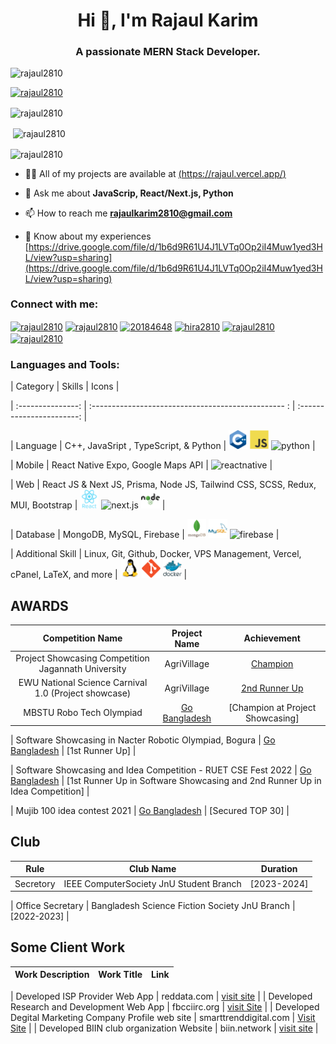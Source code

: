 <h1 align="center">Hi 👋, I'm Rajaul Karim</h1>
<h3 align="center">A passionate MERN Stack Developer.</h3>
<p align="left"> <img src="https://komarev.com/ghpvc/?username=rajaul2810&label=Profile%20views&color=0e75b6&style=flat" alt="rajaul2810" /> </p>

<p align="left"> <a href="https://github.com/ryo-ma/github-profile-trophy"><img src="https://github-profile-trophy.vercel.app/?username=rajaul2810" alt="rajaul2810" /></a> </p>

<p><img align="center" src="https://github-readme-stats.vercel.app/api/top-langs?username=rajaul2810&show_icons=true&locale=en&layout=compact" alt="rajaul2810" /></p> 
<p>&nbsp;<img align="center" src="https://github-readme-stats.vercel.app/api?username=rajaul2810&show_icons=true&locale=en" alt="rajaul2810" /></p> 
<p><img align="center" src="https://github-readme-streak-stats.herokuapp.com/?user=rajaul2810&" alt="rajaul2810" /></p>

- 👨‍💻 All of my projects are available at [(https://rajaul.vercel.app/)](https://rajaul.vercel.app/)

- 💬 Ask me about **JavaScrip, React/Next.js, Python**

- 📫 How to reach me **rajaulkarim2810@gmail.com**

- 📄 Know about my experiences [https://drive.google.com/file/d/1b6d9R61U4J1LVTq0Op2iI4Muw1yed3HL/view?usp=sharing](https://drive.google.com/file/d/1b6d9R61U4J1LVTq0Op2iI4Muw1yed3HL/view?usp=sharing)

<h3 align="left">Connect with me:</h3>
<p align="left">
<a href="https://twitter.com/rajaul2810" target="blank"><img align="center" src="https://raw.githubusercontent.com/rahuldkjain/github-profile-readme-generator/master/src/images/icons/Social/twitter.svg" alt="rajaul2810" height="30" width="40" /></a>
<a href="https://linkedin.com/in/rajaul2810" target="blank"><img align="center" src="https://raw.githubusercontent.com/rahuldkjain/github-profile-readme-generator/master/src/images/icons/Social/linked-in-alt.svg" alt="rajaul2810" height="30" width="40" /></a>
<a href="https://stackoverflow.com/users/20184648" target="blank"><img align="center" src="https://raw.githubusercontent.com/rahuldkjain/github-profile-readme-generator/master/src/images/icons/Social/stack-overflow.svg" alt="20184648" height="30" width="40" /></a>
<a href="https://fb.com/hira2810" target="blank"><img align="center" src="https://raw.githubusercontent.com/rahuldkjain/github-profile-readme-generator/master/src/images/icons/Social/facebook.svg" alt="hira2810" height="30" width="40" /></a>
<a href="https://www.youtube.com/c/rajaul2810" target="blank"><img align="center" src="https://raw.githubusercontent.com/rahuldkjain/github-profile-readme-generator/master/src/images/icons/Social/youtube.svg" alt="rajaul2810" height="30" width="40" /></a>
<a href="https://www.leetcode.com/rajaul2810" target="blank"><img align="center" src="https://raw.githubusercontent.com/rahuldkjain/github-profile-readme-generator/master/src/images/icons/Social/leet-code.svg" alt="rajaul2810" height="30" width="40" /></a>
</p>

<h3 align="left">Languages and Tools:</h3>

|   Category         |   Skills    |   Icons      |

| :---------------: | :------------------------------------------------ : | :-----------------------: |

|   Language         |   C++, JavaSript , TypeScript, & Python     |  <img src="https://raw.githubusercontent.com/devicons/devicon/master/icons/cplusplus/cplusplus-original.svg" alt="cplusplus" width="30" height="30"/>  <img src="https://raw.githubusercontent.com/devicons/devicon/master/icons/javascript/javascript-original.svg" alt="javascript" width="30" height="30"/> <img src="https://www.python.org/static/opengraph-icon-200x200.png" alt="python" width="30" height="30"/>  |

|   Mobile           |  React Native Expo,  Google Maps API      |  <img src="https://reactnative.dev/img/header_logo.svg" alt="reactnative" width="40" height="40"/>                                                                        |

|   Web              |   React JS & Next JS, Prisma, Node JS, Tailwind CSS, SCSS, Redux, MUI, Bootstrap  |  <img src="https://raw.githubusercontent.com/devicons/devicon/master/icons/react/react-original-wordmark.svg" alt="react" width="30" height="30"/> <img src="https://www.svgrepo.com/show/354113/nextjs-icon.svg" alt="next.js" width="30" height="30"/> <img src="https://raw.githubusercontent.com/devicons/devicon/master/icons/nodejs/nodejs-original-wordmark.svg" alt="nodejs" width="30" height="30"/>    |

|   Database         |  MongoDB, MySQL, Firebase                                                                                   |  <img src="https://raw.githubusercontent.com/devicons/devicon/master/icons/mongodb/mongodb-original-wordmark.svg" alt="mongodb" width="30" height="30"/> <img src="https://raw.githubusercontent.com/devicons/devicon/master/icons/mysql/mysql-original-wordmark.svg" alt="mysql" width="30" height="30"/> <img src="https://www.vectorlogo.zone/logos/firebase/firebase-icon.svg" alt="firebase" width="30" height="30"/>                  |


|  Additional Skill  |  Linux, Git, Github, Docker, VPS Management, Vercel, cPanel, LaTeX, and more  |  <img src="https://raw.githubusercontent.com/devicons/devicon/master/icons/linux/linux-original.svg" alt="linux" width="30" height="30"/> <img src="https://raw.githubusercontent.com/devicons/devicon/master/icons/git/git-original.svg" alt="git" width="30" height="30"/> <img src="https://raw.githubusercontent.com/devicons/devicon/master/icons/docker/docker-original-wordmark.svg" alt="docker" width="30" height="30"/>  |

## AWARDS

| Competition Name       |    Project Name           | Achievement    |
| :----------------------------: | :---------: | :-------------: |
|     Project Showcasing Competition Jagannath University  |  AgriVillage | [Champion][agri] |
|   EWU National Science Carnival 1.0 (Project showcase)            |     AgriVillage  | [2nd Runner Up][agri]  |
|                   MBSTU Robo Tech Olympiad                    |      [Go Bangladesh][goBd]      |  [Champion at Project Showcasing] |

|    Software Showcasing in Nacter Robotic Olympiad, Bogura     |      [Go Bangladesh][goBd]      |  [1st Runner Up]   |
 
|    Software Showcasing and Idea Competition - RUET CSE Fest 2022    |      [Go Bangladesh][goBd]      |    [1st Runner Up in Software Showcasing and 2nd Runner Up in Idea Competition]   |

|                  Mujib 100 idea contest 2021            |      [Go Bangladesh][goBd]      |   [Secured TOP 30]     |


## Club

|                       Rule                        |          Club Name           | Duration                 |
| :-------------------------------------: | :-----------------------------: | :-----------------------: |
|               Secretory                 |  IEEE ComputerSociety JnU Student Branch | [2023-2024] |
                        
|    Office Secretary        |     Bangladesh Science Fiction Society JnU Branch   |  [2022-2023]   |



## Some Client Work

|                                     Work Description                                     |      Work Title      | Link                                      |
| :-----------------------------------------------: | :------------------: | :----------------------------------------: |

|                    Developed ISP Provider Web App                    |     reddata.com      | [visit site][reddata]    |
|                         Developed Research and Development Web App                          | fbcciirc.org | [visit Site][fbcciirc]  |
|  Developed Degital Marketing Company Profile web site   |   smarttrenddigital.com    | [Visit Site][smart]               |
|                  Developed BIIN club organization Website                   | biin.network  | [visit site][biin] |

<!-- links -->

[reddata]: https://red-data.vercel.app/
[fbcciirc]: https://fbcciirc.org/
[smart]: https://rajaul2810.github.io/smart_trend_digital/
[biin]: https://www.biin.network/

<!-- achievement links-->

[agri]: https://agri-village.vercel.app/

<!-- project links -->

[goBd]: https://go-bangladesh.com/
